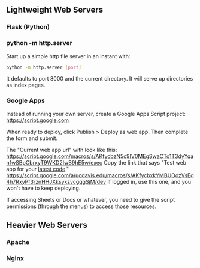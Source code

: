 ## Lightweight Web Servers

### Flask (Python)

### python -m http.server
Start up a simple http file server in an instant with:
```bash
python -m http.server [port]
```
It defaults to port 8000 and the current directory. It will serve up directories as index pages.

### Google Apps
Instead of running your own server, create a Google Apps Script project: https://script.google.com

When ready to deploy, click Publish > Deploy as web app. Then complete the form and submit.

The "Current web app url" with look like this:
https://script.google.com/macros/s/AKfycbzN5c9IV0MEgSwaCTo1T3dyYqanfwSBpCbrxyT9WKD2IwB9hE5w/exec
Copy the link that says "Test web app for your [latest code](https://script.google.com/a/ucdavis.edu/macros/s/AKfycbxkYMBUOozVsEq4h7RxyPf3rznHHJXksyxzvcgqgSjM/dev)."
https://script.google.com/a/ucdavis.edu/macros/s/AKfycbxkYMBUOozVsEq4h7RxyPf3rznHHJXksyxzvcgqgSjM/dev
If logged in, use this one, and you won't have to keep deploying.

If accessing Sheets or Docs or whatever, you need to give the script permissions (through the menus) to access those resources.

## Heavier Web Servers

### Apache

### Nginx
<!--stackedit_data:
eyJoaXN0b3J5IjpbLTc4NDUzMDg3NywtMTQ1MDg0ODkwNiwyMD
czMzEwODUwLC02MTIxODA5ODAsOTMwMTM3Nzk4XX0=
-->